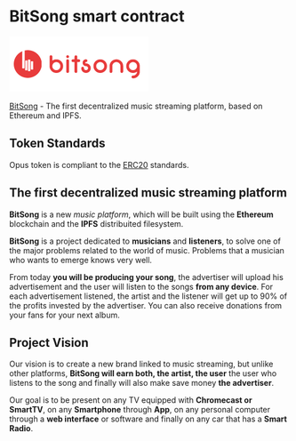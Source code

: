 # BitSong smart contract
![bitsong-logo](img/bitsong_logo.png)

[BitSong](https://bitsong.io/) - The first decentralized music streaming platform, based on Ethereum and IPFS. 

## Token Standards
Opus token is compliant to the [ERC20](https://github.com/ethereum/EIPs/blob/master/EIPS/eip-20.md) standards.

## The first decentralized music streaming platform
**BitSong** is a new *music platform*, which will be built using the **Ethereum** blockchain and the **IPFS** distribuited filesystem.

**BitSong** is a project dedicated to **musicians** and **listeners**, to solve one of the major problems related to the world of music. Problems that a musician who wants to emerge knows very well.

From today **you will be producing your song**, the advertiser will upload his advertisement and the user will listen to the songs **from any device**. For each advertisement listened, the artist and the listener will get up to 90% of the profits invested by the advertiser. You can also receive donations from your fans for your next album.

## Project Vision
Our vision is to create a new brand linked to music streaming, but unlike other platforms, **BitSong will earn both, the artist, the user** the user who listens to the song and finally will also make save money **the advertiser**.

Our goal is to be present on any TV equipped with **Chromecast or SmartTV**, on any **Smartphone** through **App**, on any personal computer through a **web interface** or software and finally on any car that has a **Smart Radio**.
